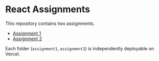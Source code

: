 # React Assignments

This repository contains two assignments.

- [Assignment 1](https://assignment1-yourname.vercel.app)
- [Assignment 2](https://assignment2-yourname.vercel.app)

Each folder (`assignment1`, `assignment2`) is independently deployable on Vercel.
